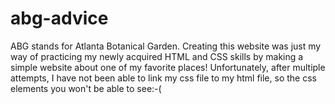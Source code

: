 # abg-advice

ABG stands for Atlanta Botanical Garden. 
Creating this website was just my way of practicing my newly acquired HTML and CSS skills 
by making a simple website about one of my favorite places!
Unfortunately, after multiple attempts, I have not been able to link my css file to my html file, so the css elements you won't be able to see:-(
